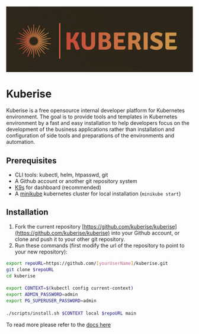 ![kuberise logo](docs/images/kuberise%20logo1%20-%20horizontal.png)
# Kuberise

Kuberise is a free opensource internal developer platform for Kubernetes environment. The goal is to provide tools and templates in Kubernetes environment by a fast and easy installation to help developers focus on the development of the business applications rather than installation and configuration of side tools and preparations of the environments and automation.

## Prerequisites

- CLI tools: kubectl, helm, htpasswd, git
- A Github account or another git repository system
- [K9s](https://k9scli.io/topics/install/) for dashboard (recommended)
- A [minikube](https://minikube.sigs.k8s.io/docs/start) kubernetes cluster for local installation (`minikube start`)

## Installation

1. Fork the current repository [https://github.com/kuberise/kuberise](https://github.com/kuberise/kuberise) into your Github account, or clone and push it to your other git repository.
2. Run these commands (first modify the url of the repository to point to your new repository):

```bash
export repoURL=https://github.com/[yourUserName]/kuberise.git
git clone $repoURL
cd kuberise

export CONTEXT=$(kubectl config current-context)
export ADMIN_PASSWORD=admin
export PG_SUPERUSER_PASSWORD=admin

./scripts/install.sh $CONTEXT local $repoURL main
```

To read more please refer to the [docs here](docs/README.md)
